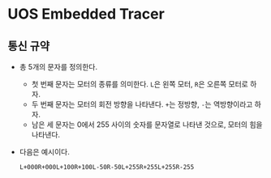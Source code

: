 # UOS Embedded Tracer

## 통신 규약

- 총 5개의 문자를 정의한다.

  - 첫 번째 문자는 모터의 종류를 의미한다. `L`은 왼쪽 모터, `R`은 오른쪽 모터로 하자.
  - 두 번째 문자는 모터의 회전 방향을 나타낸다. `+`는 정방향, `-`는 역방향이라고 하자.
  - 남은 세 문자는 0에서 255 사이의 숫자를 문자열로 나타낸 것으로, 모터의 힘을 나타낸다.

- 다음은 예시이다.
  ```
  L+000R+000L+100R+100L-50R-50L+255R+255L+255R-255
  ```
